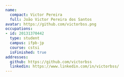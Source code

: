 ```yaml
---
name:
  compact: Victor Pereira
  full: João Victor Pereira dos Santos
avatar: https://github.com/victorbss.png
occupations:
- id: 20131370442
  type: student
  campus: ifpb-jp
  course: cstsi
  isFinished: true
addresses:
  github: https://github.com/victorbss
  linkedin: https://www.linkedin.com/in/victorbss/
---
```

